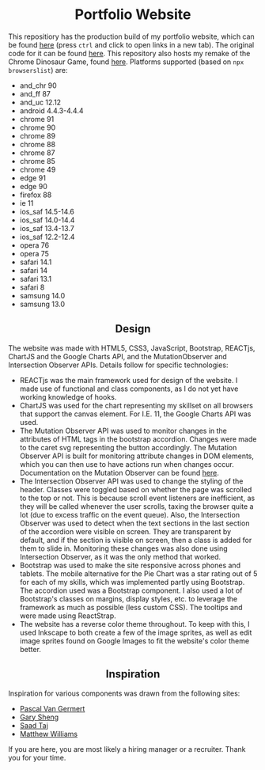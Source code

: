 <h1 align = "center">
  Portfolio Website
</h1>
<p>
  This repositiory has the production build of my portfolio website, which can be found <a href = "https://s4sikdar.github.io/" target="_blank">here</a> 
  (press <code>ctrl</code> and click to open links in a new tab). The original code for it can be found 
  <a href = "https://github.com/s4sikdar/react-website" target = "_blank">here</a>. This repository also hosts my remake of the Chrome Dinosaur Game, found 
  <a href = "https://s4sikdar.github.io/new_old_website/chrome_dino_run/Dino_game.html" target="_blank">here</a>. Platforms supported (based on <code>npx browserslist</code>) 
  are:
  <ul>
    <li>and_chr 90</li>
    <li>and_ff 87</li>
    <li>and_uc 12.12</li>
    <li>android 4.4.3-4.4.4</li>
    <li>chrome 91</li>
    <li>chrome 90</li>
    <li>chrome 89</li>
    <li>chrome 88</li>
    <li>chrome 87</li>
    <li>chrome 85</li>
    <li>chrome 49</li>
    <li>edge 91</li>
    <li>edge 90</li>
    <li>firefox 88</li>
    <li>ie 11</li>
    <li>ios_saf 14.5-14.6</li>
    <li>ios_saf 14.0-14.4</li>
    <li>ios_saf 13.4-13.7</li>
    <li>ios_saf 12.2-12.4</li>
    <li>opera 76</li>
    <li>opera 75</li>
    <li>safari 14.1</li>
    <li>safari 14</li>
    <li>safari 13.1</li>
    <li>safari 8</li>
    <li>samsung 14.0</li>
    <li>samsung 13.0</li>
  </ul>
</p>
<h2 align = "center">Design</h2>
<p>
  The website was made with HTML5, CSS3, JavaScript, Bootstrap, REACTjs, ChartJS and the Google Charts API, and the MutationObserver and Intersection Observer APIs. 
  Details follow for specific technologies:
  <ul>
    <li>
      REACTjs was the main framework used for design of the website. I made use of functional and class components, as I do not yet have working knowledge of hooks.
    </li>
    <li> 
      ChartJS was used for the chart representing my skillset on all browsers that support the canvas element. For I.E. 11, the Google Charts API was used.
    </li>
    <li> 
      The Mutation Observer API was used to monitor changes in the attributes of HTML tags in the bootstrap accordion. 
      Changes were made to the caret svg representing the button accordingly.
      The Mutation Observer API is built for monitoring attribute changes in DOM elements, which you can then use to have actions run when changes occur. 
      Documentation on the Mutation Observer can be found <a href = "https://developer.mozilla.org/en-US/docs/Web/API/MutationObserver" target="_blank">here</a>.
    </li>
    <li> 
      The Intersection Observer API was used to change the styling of the header. Classes were toggled based on whether the page was scrolled to the top or not. 
      This is because scroll event listeners are inefficient, as they will be called whenever the user scrolls, taxing the browser quite a lot 
      (due to excess traffic on the event queue). Also, the Intersection Observer was used to detect when the text sections in the last section of the accordion were visible 
      on screen. They are transparent by default, and if the section is visible on screen, then a class is added for them to slide in. Monitoring these changes was also done 
      using Intersection Observer, as it was the only method that worked.
    </li>
    <li> 
      Bootstrap was used to make the site responsive across phones and tablets. The mobile alternative for the Pie Chart was a star rating out of 5 for each of my skills, 
      which was implemented partly using Bootstrap. The accordion used was a Bootstrap component. I also used a lot of Bootstrap's classes on margins, display styles, etc. 
      to leverage the framework as much as possible (less custom CSS). The tooltips and were made using ReactStrap.
    </li>
    <li>
     The website has a reverse color theme throughout. To keep with this, I used Inkscape to both create a few of the image sprites, as well as edit image sprites found on 
     Google Images to fit the website's color theme better.
    </li>
  </ul>
</p>
<h2 align = "center">Inspiration</h2>
<p>
  Inspiration for various components was drawn from the following sites:
  <ul>
    <li><a href = "http://www.pascalvangemert.nl/" target="_blank">Pascal Van Germert</a></li>
    <li><a href = "http://www.garysheng.com/" target="_blank">Gary Sheng</a></li>
    <li><a href = "https://sjt00.github.io/" target="_blank">Saad Taj</a></li>
    <li><a href = "http://findmatthew.com/" target="_blank">Matthew Williams</a></li>
  </ul>
</p>
<p> 
  If you are here, you are most likely a hiring manager or a recruiter. Thank you for your time. 
</p>
